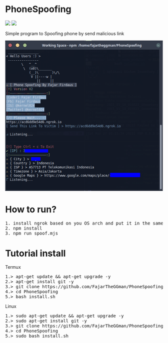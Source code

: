 
# PhoneSpoofing
![](https://img.shields.io/badge/Language-Javascript-Yellow) ![](https://img.shields.io/badge/Version-V2-lime)

Simple program to Spoofing phone by send malicious link

![alt-text](https://github.com/FajarTheGGman/PhoneSpoofing/blob/master/%2C/screenshot.png)

# How to run?
<pre>
1. install ngrok based on you OS arch and put it in the same repo
2. npm install
3. npm run spoof.mjs
</pre>

# Tutorial install

Termux
<pre>
1.> apt-get update && apt-get upgrade -y
2.> apt-get install git -y
3.> git clone https://github.com/FajarTheGGman/PhoneSpoofing
4.> cd PhoneSpoofing
5.> bash install.sh
</pre>

Linux
<pre>
1.> sudo apt-get update && apt-get upgrade -y
2.> sudo apt-get install git -y
3.> git clone https://github.com/FajarTheGGman/PhoneSpoofing
4.> cd PhoneSpoofing
5.> sudo bash install.sh
</pre>

